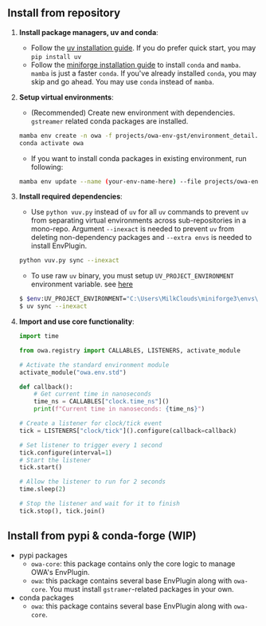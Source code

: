 ## Install from repository

1. **Install package managers, uv and conda**:
    - Follow the [uv installation guide](https://docs.astral.sh/uv/getting-started/installation/). If you do prefer quick start, you may `pip install uv`
    - Follow the [miniforge installation guide](https://github.com/conda-forge/miniforge?tab=readme-ov-file#install) to install `conda` and `mamba`. `mamba` is just a faster `conda`. If you've already installed `conda`, you may skip and go ahead. You may use `conda` instead of `mamba`.

2. **Setup virtual environments**:
    - (Recommended) Create new environment with dependencies. `gstreamer` related conda packages are installed.
    ```sh
    mamba env create -n owa -f projects/owa-env-gst/environment_detail.yml
    conda activate owa
    ```
    - If you want to install conda packages in existing environment, run following:
    ```sh
    mamba env update --name (your-env-name-here) --file projects/owa-env-gst/environment_detail.yml
    ```

3. **Install required dependencies**:
    - Use `python vuv.py` instead of `uv` for all `uv` commands to prevent `uv` from separating virtual environments across sub-repositories in a mono-repo. Argument `--inexact` is needed to prevent `uv` from deleting non-dependency packages and `--extra envs` is needed to install EnvPlugin.
    ```sh
    python vuv.py sync --inexact
    ```
    - To use raw `uv` binary, you must setup `UV_PROJECT_ENVIRONMENT` environment variable. see [here](https://docs.astral.sh/uv/configuration/environment/#uv_project_environment)
    ```sh
    $ $env:UV_PROJECT_ENVIRONMENT="C:\Users\MilkClouds\miniforge3\envs\owa"
    $ uv sync --inexact
    ```

4. **Import and use core functionality**:
    ```python
    import time

    from owa.registry import CALLABLES, LISTENERS, activate_module

    # Activate the standard environment module
    activate_module("owa.env.std")

    def callback():
        # Get current time in nanoseconds
        time_ns = CALLABLES["clock.time_ns"]()
        print(f"Current time in nanoseconds: {time_ns}")

    # Create a listener for clock/tick event
    tick = LISTENERS["clock/tick"]().configure(callback=callback)

    # Set listener to trigger every 1 second
    tick.configure(interval=1)
    # Start the listener
    tick.start()

    # Allow the listener to run for 2 seconds
    time.sleep(2)

    # Stop the listener and wait for it to finish
    tick.stop(), tick.join()
    ```


## Install from pypi & conda-forge (WIP)

- pypi packages
    - `owa-core`: this package contains only the core logic to manage OWA's EnvPlugin.
    - `owa`: this package contains several base EnvPlugin along with `owa-core`. You must install `gstramer`-related packages in your own.
- conda packages
    - `owa`: this package contains several base EnvPlugin along with `owa-core`.

